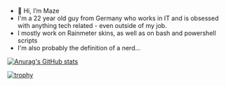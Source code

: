- 👋 Hi, I’m Maze
- I'm a 22 year old guy from Germany who works in IT and is obsessed with anything tech related - even outside of my job.
- I mostly work on Rainmeter skins, as well as on bash and powershell scripts
- I'm also probably the definition of a nerd...

[![Anurag's GitHub stats](https://github-readme-stats.vercel.app/api?username=maze404)](https://github.com/anuraghazra/github-readme-stats)

[![trophy](https://github-profile-trophy.vercel.app/?username=maze404)](https://github.com/ryo-ma/github-profile-trophy)
